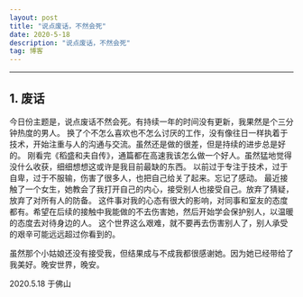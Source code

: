 ```yaml
---
layout: post
title: "说点废话，不然会死"
date: 2020-5-18 
description: "说点废话，不然会死"
tag: 博客 
--- 
```



----

## 1. 废话

今日份主题是，说点废话不然会死。有持续一年的时间没有更新，我果然是个三分钟热度的男人。
换了个不怎么喜欢也不怎么讨厌的工作，没有像往日一样执着于技术，开始注重与人的沟通与交流。虽然还是做的很差，但是持续的进步总是好的。
刚看完《稻盛和夫自传》，通篇都在高速我该怎么做一个好人。虽然猛地觉得没什么收获，细细想想这或许是我目前最缺的东西。
以前过于专注于技术，过于自卑，过于不服输，伤害了很多人，也把自己给关了起来。忘记了感动。
最近接触了一个女生，她教会了我打开自己的内心，接受别人也接受自己。放弃了猜疑，放弃了对所有人的防备。
这件事对我的心态有很大的影响，对同事和室友的态度都有。希望在后续的接触中我能做的不去伤害她，然后开始学会保护别人，以温暖的态度去对待身边的人。
这个世界这么艰难，就不要再去伤害别人了，别人承受的艰辛可能远远超过你看到的。

虽然那个小姑娘还没有接受我，但结果成与不成我都很感谢她。因为她已经带给了我美好。晚安世界，晚安。

2020.5.18 于佛山
